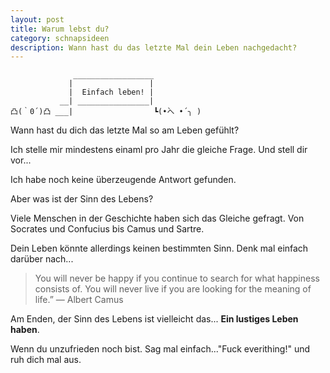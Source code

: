 ```yaml
---
layout: post
title: Warum lebst du? 
category: schnapsideen 
description: Wann hast du das letzte Mal dein Leben nachgedacht?
---
```


```
              __________________
             |                 |
             |  Einfach leben! |
           __| ________________|  
凸(｀0´)凸 ___|                  ┗(•̀へ •́ ╮ )

``` 

Wann hast du dich das letzte Mal so am Leben gefühlt?

Ich stelle mir mindestens einaml pro Jahr die gleiche Frage. Und stell dir vor...

Ich habe noch keine überzeugende Antwort gefunden. 

Aber was ist der Sinn des Lebens?

Viele Menschen in der Geschichte haben sich das Gleiche gefragt.
Von  Socrates und Confucius bis Camus und Sartre.

Dein Leben könnte allerdings keinen bestimmten Sinn. Denk mal einfach darüber nach...

> You will never be happy if you continue to search for what happiness consists of. You will never live if you are looking for the meaning of life.” ― Albert Camus

Am Enden, der Sinn des Lebens ist vielleicht das... **Ein lustiges Leben haben**.

Wenn du unzufrieden noch bist. Sag mal einfach..."Fuck everithing!" und ruh dich mal aus. 



